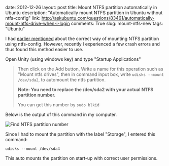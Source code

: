date: 2012-12-26
layout: post
title: Mount NTFS partition automatically in Ubuntu
description: "Automatically mount NTFS partition in Ubuntu without ntfs-config"
link: http://askubuntu.com/questions/83461/automatically-mount-ntfs-drive-when-i-login
comments: True
slug: mount-ntfs-new
tags: "Ubuntu"

I had [earlier mentioned][old post] about the correct way of mounting NTFS partition using ntfs-config. However, recently I experienced a few crash errors and thus found this method easier to use.

Open Unity (using windows key) and type "Startup Applications"

> Then click on the Add button, Write a name for this operation such as "Mount ntfs drives", then in command input box, write `udisks --mount /dev/sda2`, to automount the ntfs partition.
> 
> **Note: You need to replace the /dev/sda2 with your actual NTFS partition number.**
> 
> You can get this number by `sudo blkid`

Below is the output of this command in my computer.

![Find NTFS partition number](http://fully-faltoo.com/uploads/ntfs-mount.png)

Since I had to mount the partition with the label "Storage", I entered this command:

    udisks --mount /dev/sda4

This auto mounts the partition on start-up with correct user permissions.

[old post]: http://fully-faltoo.com/2012/06/30/mount-ntfs/
